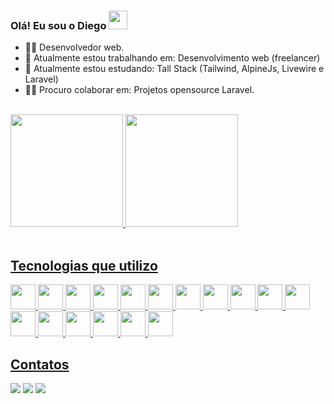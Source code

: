 ### Olá! Eu sou o Diego <img src="https://media.giphy.com/media/WUlplcMpOCEmTGBtBW/giphy.gif" width="30">

- 👨‍💻 Desenvolvedor web.
- 🔭 Atualmente estou trabalhando em: Desenvolvimento web (freelancer)
- 🌱 Atualmente estou estudando: Tall Stack (Tailwind, AlpineJs, Livewire e Laravel)
- :man_technologist: Procuro colaborar em: Projetos opensource Laravel.

<br>
<div>
<a href="https://github.com/diegodevweb">
<img loading="lazy" height="180em" src="https://github-readme-stats.vercel.app/api/top-langs/?username=diegodevweb&layout=compact&langs_count=7&theme=dracula"/>
<img loading="lazy" height="180em" src="https://github-readme-stats.vercel.app/api?username=diegodevweb&show_icons=true&theme=dracula&include_all_commits=true&count_private=true"/>
</div> <br>

## Tecnologias que utilizo
<img loading="lazy" src="https://cdn.jsdelivr.net/gh/devicons/devicon/icons/git/git-original.svg" width="40" height="40"/>  <img loading="lazy" src="https://cdn.jsdelivr.net/gh/devicons/devicon/icons/apache/apache-original.svg" width="40" height="40"/>  <img loading="lazy" src="https://cdn.jsdelivr.net/gh/devicons/devicon/icons/composer/composer-original.svg" height="40"/>  <img loading="lazy" src="https://cdn.jsdelivr.net/gh/devicons/devicon/icons/docker/docker-original.svg" width="40" height="40"/>  <img loading="lazy" src="https://cdn.jsdelivr.net/gh/devicons/devicon/icons/javascript/javascript-original.svg" width="40" height="40"/>    <img loading="lazy" src="https://cdn.jsdelivr.net/gh/devicons/devicon/icons/laravel/laravel-plain.svg" width="40" height="40"/>  <img loading="lazy" src="https://cdn.jsdelivr.net/gh/devicons/devicon/icons/linux/linux-original.svg" width="40" height="40"/>  <img loading="lazy" src="https://cdn.jsdelivr.net/gh/devicons/devicon/icons/mongodb/mongodb-original.svg" width="40" height="40"/>  <img loading="lazy" src="https://cdn.jsdelivr.net/gh/devicons/devicon/icons/mysql/mysql-original.svg" width="40" height="40"/>  <img loading="lazy" src="https://cdn.jsdelivr.net/gh/devicons/devicon/icons/nginx/nginx-original.svg" width="40" height="40"/>  <img loading="lazy" src="https://cdn.jsdelivr.net/gh/devicons/devicon/icons/nodejs/nodejs-original-wordmark.svg" width="40" height="40"/>  <img loading="lazy" src="https://cdn.jsdelivr.net/gh/devicons/devicon/icons/npm/npm-original-wordmark.svg" width="40" height="40"/>    <img loading="lazy" src="https://cdn.jsdelivr.net/gh/devicons/devicon/icons/php/php-original.svg" width="40" height="40"/>   <img loading="lazy" src="https://cdn.jsdelivr.net/gh/devicons/devicon/icons/redis/redis-original.svg" width="40" height="40"/>   <img loading="lazy" src="https://cdn.jsdelivr.net/gh/devicons/devicon/icons/tailwindcss/tailwindcss-plain.svg" width="40" height="40"/>  <img src="https://avatars.githubusercontent.com/u/51960834?s=200&v=4https://avatars.githubusercontent.com/u/51960834?s=200&v=4" width="40" height="40" />  <img src="https://avatars.githubusercontent.com/u/59030169?s=200&v=4" width="40" height="40" />
<div>

## Contatos
<a href="https://www.youtube.com/@diegodevwebb" target="_blank"><img loading="lazy" src="https://img.shields.io/badge/YouTube-FF0000?style=for-the-badge&logo=youtube&logoColor=white" target="_blank"></a>
<a href = "mailto:diego.devwebb@gmail.com"><img loading="lazy" src="https://img.shields.io/badge/Gmail-D14836?style=for-the-badge&logo=gmail&logoColor=white" target="_blank"></a>
<a href="https://www.linkedin.com/in/diego-rodrigues-500b0081/" target="_blank"><img loading="lazy" src="https://img.shields.io/badge/-LinkedIn-%230077B5?style=for-the-badge&logo=linkedin&logoColor=white" target="_blank"></a>   
</div>


  

